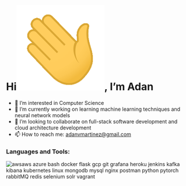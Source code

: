 # Hi![](https://github.com/adanvmartinez/Profile-Assets/blob/main/Hi.gif), I’m Adan
- 👀 I’m interested in Computer Science
- 🌱 I’m currently working on learning machine learning techniques and neural network models
- 💞️ I’m looking to collaborate on full-stack software development and cloud architecture development
- 📫 How to reach me: adanvmartinez@gmail.com

### Languages and Tools:
![aws](http://github.com/adanvmartinez/aws.jpg)aws azure bash docker flask gcp git grafana heroku jenkins kafka kibana kubernetes linux mongodb mysql nginx postman python pytorch rabbitMQ redis selenium solr vagrant
<!---
adanvmartinez/adanvmartinez is a ✨ special ✨ repository because its `README.md` (this file) appears on your GitHub profile.
You can click the Preview link to take a look at your changes.
--->
